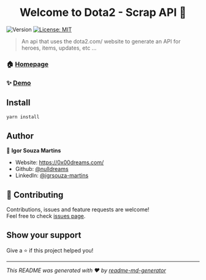 <h1 align="center">Welcome to Dota2 - Scrap API 👋</h1>
<p>
  <img alt="Version" src="https://img.shields.io/badge/version-0.1.0-blue.svg?cacheSeconds=2592000" />
  <a href="#" target="_blank">
    <img alt="License: MIT" src="https://img.shields.io/badge/License-MIT-yellow.svg" />
  </a>
</p>

> An api that uses the dota2.com/ website to generate an API for heroes, items, updates, etc ...

### 🏠 [Homepage](https://dota2api.vercel.app/api/heroes)

### ✨ [Demo](https://dota2api.vercel.app/api/heroes)

## Install

```sh
yarn install
```

## Author

👤 **Igor Souza Martins**

* Website: https://0x00dreams.com/
* Github: [@nulldreams](https://github.com/nulldreams)
* LinkedIn: [@igrsouza-martins](https://linkedin.com/in/igrsouza-martins)

## 🤝 Contributing

Contributions, issues and feature requests are welcome!<br />Feel free to check [issues page](https://github.com/nulldreams/dota2api/issues). 

## Show your support

Give a ⭐️ if this project helped you!

***
_This README was generated with ❤️ by [readme-md-generator](https://github.com/kefranabg/readme-md-generator)_